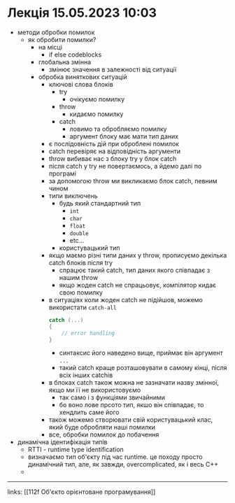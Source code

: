 # Лекція 15.05.2023 10:03

- методи обробки помилок
  - як обробити помилки?
    - на місці
      - if else codeblocks
    - глобальна змінна
      - змінює значення в залежності від ситуації
    - обробка виняткових ситуацій
      - ключові слова блоків
        - try
          - очікуємо помилку
        - throw
          - кидаємо помилку
        - catch
          - ловимо та обробляємо помилку
          - аргумент блоку має мати тип даних
      - є послідовність дій при оброблені помилок
      - catch перевіряє на відповідність аргументи
      - throw вибиває нас з блоку try у блок catch
      - після catch у try не повертаємось, а йдемо далі по програмі
      - за допомогою throw ми викликаємо блок catch, певним чином
      - типи виключень
        - будь який стандартний тип
          - `int`
          - `char`
          - `float`
          - `double`
          - etc...
        - користувацький тип
      - якщо маємо різні типи даних у throw, прописуємо декілька catch блоків після try
        - спрацює такий catch, тип даних якого співпадає з нашим throw
        - якщо жоден catch не спрацьовує, компілятор кидає свою помилку
      - в ситуаціях коли жоден catch не підійшов, можемо використати `catch-all`
        ```cpp
        catch (...)
        {
            // error handling
        }
        ```
        - синтаксис його наведено вище, приймає він аргумент `...`
        - такий catch краще розташовувати в самому кінці, після всіх інших catchів
      - в блоках catch також можна не зазначати назву змінної, якщо ми її не використовуємо
        - так само і з функціями звичайними
        - бо воно лове прсото тип, якшо він співпадає, то хендлить саме його
      - також можемо створювати свій користувацький клас, який буде обробляти наші помилки
      - все, обробки помилок до побачення
- динамічна ідентифікація типів
  - RTTI - runtime type identification
  - визначаємо тип об'єкту під час runtime. це походу просто динамічний тип, але, як завжди, overcomplicated, як і весь С++
  -



---

links: [[112f Об'єкто орієнтоване програмування]]

